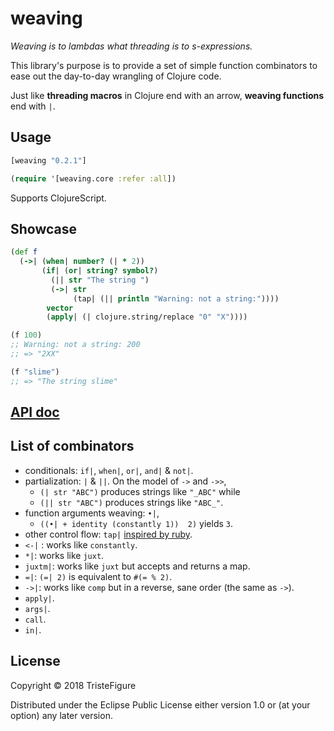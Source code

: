 # weaving

*Weaving is to lambdas what threading is to s-expressions.*

This library's purpose is to provide a set of simple function combinators to ease out the day-to-day wrangling of Clojure code.

Just like **threading macros** in Clojure end with an arrow, **weaving functions** end with `|`.

## Usage

```clojure
[weaving "0.2.1"]
```

```clojure
(require '[weaving.core :refer :all])
```

Supports ClojureScript.

## Showcase

```clojure
(def f
  (->| (when| number? (| * 2))
       (if| (or| string? symbol?)
         (|| str "The string ")
         (->| str
              (tap| (|| println "Warning: not a string:"))))
        vector
        (apply| (| clojure.string/replace "0" "X"))))

(f 100)
;; Warning: not a string: 200
;; => "2XX"

(f "slime")
;; => "The string slime"
```

## [API doc](https://tristefigure.github.io/weaving/index.html)

## List of combinators

- conditionals: `if|`, `when|`, `or|`, `and|` & `not|`.
- partialization: `|` & `||`. On the model of `->` and `->>`,
  - `(| str "ABC")` produces strings like `"_ABC"` while
  - `(|| str "ABC")` produces strings like `"ABC_"`.
- function arguments weaving: `•|`,
    - `((•| + identity (constantly 1))  2)` yields `3`.
- other control flow: `tap|` [inspired by ruby](https://apidock.com/ruby/Object/tap).
- `<-|` : works like `constantly`.
- `*|`: works like `juxt`.
- `juxtm|`: works like `juxt` but accepts and returns a map.
- `=|`: `(=| 2)` is equivalent to `#(= % 2)`.
- `->|`: works like `comp` but in a reverse, sane order (the same as `->`).
- `apply|`.
- `args|`.
- `call`.
- `in|`.

## License

Copyright © 2018 TristeFigure

Distributed under the Eclipse Public License either version 1.0 or (at
your option) any later version.
